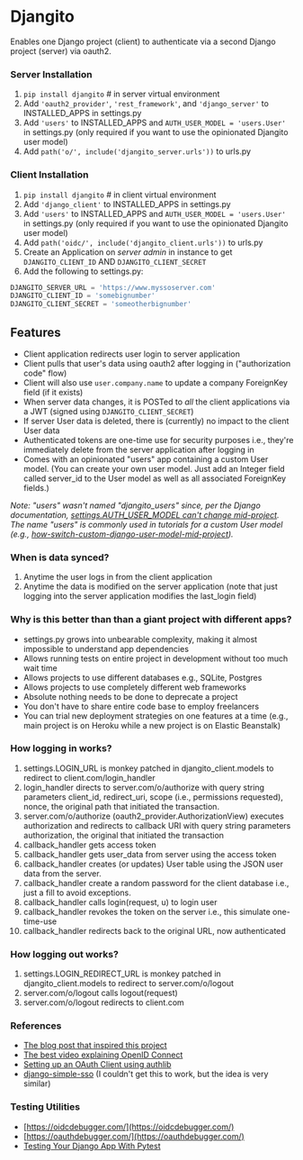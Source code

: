 # Djangito
Enables one Django project (client) to authenticate via a second Django project 
(server) via oauth2.

### Server Installation
1. `pip install djangito`  # in server virtual environment  
1. Add `'oauth2_provider'`,  `'rest_framework'`, and `'django_server'` to INSTALLED_APPS in settings.py  
1. Add `'users'` to INSTALLED_APPS and `AUTH_USER_MODEL = 'users.User'` in settings.py
(only required if you want to use the opinionated Djangito user model)
1. Add `path('o/', include('djangito_server.urls'))` to urls.py

### Client Installation
1. `pip install djangito`  # in client virtual environment  
1. Add `'django_client'` to INSTALLED_APPS in settings.py
1. Add `'users'` to INSTALLED_APPS and `AUTH_USER_MODEL = 'users.User'` in settings.py
(only required if you want to use the opinionated Djangito user model)
1. Add `path('oidc/', include('djangito_client.urls'))` to urls.py
1. Create an Application on *server admin* in instance to get `DJANGITO_CLIENT_ID` AND `DJANGITO_CLIENT_SECRET`
1. Add the following to settings.py:
```python
DJANGITO_SERVER_URL = 'https://www.myssoserver.com'
DJANGITO_CLIENT_ID = 'somebignumber'
DJANGITO_CLIENT_SECRET = 'someotherbignumber'
```

## Features
* Client application redirects user login to server application
* Client pulls that user's data using oauth2 after logging in ("authorization code" flow)
* Client will also use `user.company.name` to update a company ForeignKey field (if it exists)
* When server data changes, it is POSTed to *all* the client applications via a JWT (signed using `DJANGITO_CLIENT_SECRET`)
* If server User data is deleted, there is (currently) no impact to the client User data
* Authenticated tokens are one-time use for security purposes i.e., they're immediately delete from the server application after logging in
* Comes with an opinionated "users" app containing a custom User model. (You can 
create your own user model.  Just add an Integer field called server_id to the 
User model as well as all associated ForeignKey fields.)

_Note: "users" wasn't named "djangito_users" since, per the Django documentation,
[settings.AUTH_USER_MODEL can't change mid-project](https://docs.djangoproject.com/en/3.0/ref/settings/#auth-user-model). 
The name "users" is commonly used in tutorials for a custom User model 
(e.g., [how-switch-custom-django-user-model-mid-project](https://www.caktusgroup.com/blog/2019/04/26/how-switch-custom-django-user-model-mid-project/))._

### When is data synced?
1. Anytime the user logs in from the client application
1. Anytime the data is modified on the server application (note that just logging 
into the server application modifies the last_login field)

### Why is this better than than a giant project with different apps?
* settings.py grows into unbearable complexity, making it almost impossible to 
understand app dependencies
* Allows running tests on entire project in development without too much wait time
* Allows projects to use different databases e.g., SQLite, Postgres
* Allows projects to use completely different web frameworks
* Absolute nothing needs to be done to deprecate a project
* You don't have to share entire code base to employ freelancers
* You can trial new deployment strategies on one features at a time (e.g., main 
project is on Heroku while a new project is on Elastic Beanstalk)

### How logging in works?
1. settings.LOGIN_URL is monkey patched in djangito_client.models to redirect to 
client.com/login_handler
1. login_handler directs to server.com/o/authorize with query string parameters 
client_id, redirect_uri, scope (i.e., permissions requested), nonce, the original 
path that initiated the transaction.
1. server.com/o/authorize (oauth2_provider.AuthorizationView) executes authorization 
and redirects to callback URI with query string parameters authorization, the original 
that initiated the transaction
1. callback_handler gets access token
1. callback_handler gets user_data from server using the access token
1. callback_handler creates (or updates) User table using the JSON user data from 
the server.
1. callback_handler create a random password for the client database i.e., just a fill
to avoid exceptions.
1. callback_handler calls login(request, u) to login user
1. callback_handler revokes the token on the server i.e., this simulate one-time-use
1. callback_handler redirects back to the original URL, now authenticated

### How logging out works?
1. settings.LOGIN_REDIRECT_URL is monkey patched in djangito_client.models to redirect 
to server.com/o/logout
1. server.com/o/logout calls logout(request)
1. server.com/o/logout redirects to client.com


### References
* [The blog post that inspired this project](https://raphaelyancey.fr/en/2018/05/28/setting-up-django-oauth2-server-client.html)  
* [The best video explaining OpenID Connect](https://www.youtube.com/watch?v=996OiexHze0&list=LLvwEyJhl-YPSJRMV0fuE5kg)  
* [Setting up an OAuth Client using authlib](https://docs.authlib.org/en/latest/client/django.html)  
* [django-simple-sso](https://github.com/divio/django-simple-sso) (I couldn't get this to work, but the idea is very similar)

### Testing Utilities
* [https://oidcdebugger.com/](https://oidcdebugger.com/)  
* [https://oauthdebugger.com/](https://oauthdebugger.com/)
* [Testing Your Django App With Pytest](https://djangostars.com/blog/django-pytest-testing/)
